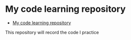 # My code learning repository

<!--toc:start-->

- [My code learning repository](#my-code-learning-repository)
<!--toc:end-->

This repository will record the code I practice
